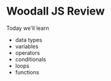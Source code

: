 # Woodall JS Review

Today we'll learn

- data types
- variables
- operators
- conditionals
- loops
- functions